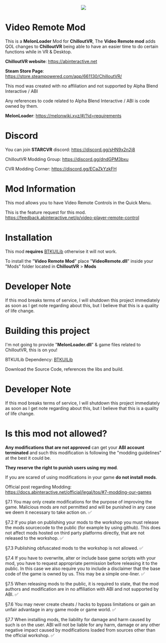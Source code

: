 <p align="center">
  <img src="https://i.imgur.com/6htHu3b.png" />
</p>

# Video Remote Mod

This is a **MelonLoader** Mod for **ChilloutVR**, 
The **Video Remote mod** adds QOL changes to **ChilloutVR** being able to have an easier time to do certain functions while in VR & Desktop.

**ChilloutVR website**: https://abinteractive.net

**Steam Store Page**: https://store.steampowered.com/app/661130/ChilloutVR/

This mod was created with no affiliation and not supported by Alpha Blend Interactive / ABI

Any references to code related to Alpha Blend Interactive / ABI is code owned by them.

**MelonLoader**: https://melonwiki.xyz/#/?id=requirements



# Discord
You can join **STARCVR** discord: https://discord.gg/sHN9x2n2j8

ChilloutVR Modding Group: https://discord.gg/dndGPM3bxu

CVR Modding Corner: https://discord.gg/ECaZkYzkFH

# Mod Information

This mod allows you to have Video Remote Controls in the Quick Menu.

This is the feature request for this mod. https://feedback.abinteractive.net/p/video-player-remote-control
# Installation

This mod **requires** [BTKUILib](https://github.com/BTK-Development/BTKUILib) otherwise it will not work.

To install the "**Video Remote Mod**" place "**VideoRemote.dll**" inside your "Mods" folder located in **ChilloutVR** > **Mods**


# Developer Note

If this mod breaks terms of service, I will shutdown this project immediately as soon as I get note regarding about this, but I believe that this is a quality of life change.

# Building this project

I'm not going to provide "**MelonLoader.dll**" & game files related to ChilloutVR, this is on you!

BTKUILib Dependency: [BTKUILib](https://github.com/BTK-Development/BTKUILib)

Download the Source Code, references the libs and build.

# Developer Note

If this mod breaks terms of service, I will shutdown this project immediately as soon as I get note regarding about this, but I believe that this is a quality of life change.

# Is this mod not allowed?

**Any modifications that are not approved** can get your **ABI account terminated** and such this modification is following the "modding guidelines" at the best it could be.

**They reserve the right to punish users using my mod**.

If you are scared of using modifications in your game **do not install mods**.

Official post regarding Modding: https://docs.abinteractive.net/official/legal/tos/#7-modding-our-games

§7.1 You may only create modifications for the purpose of improving the game. Malicious mods are not permitted and will be punished in any case we deem it necessary to take action on. ✅

§7.2 If you plan on publishing your mods to the workshop you must release the mods sourcecode to the public (for example by using github). This does not affect mods hosted on third party platforms directly, that are not released to the workshop. ✅

§7.3 Publishing obfuscated mods to the workshop is not allowed. ✅

§7.4 If you have to overwrite, alter or include base game scripts with your mod, you have to request appropriate permission before releasing it to the public. In this case we also require you to include a disclaimer that the base code of the game is owned by us. This may be a simple one-liner. ✅

§7.5 When releasing mods to the public, it is required to state, that the mod authors and modification are in no affiliation with ABI and not supported by ABI. ✅

§7.6 You may never create cheats / hacks to bypass limitations or gain an unfair advantage in any game mode or game world. ✅

§7.7 When installing mods, the liability for damage and harm caused by such is on the user. ABI will not be liable for any harm, damage or any other negative impact caused by modifications loaded from sources other than the official workshop. ✅
